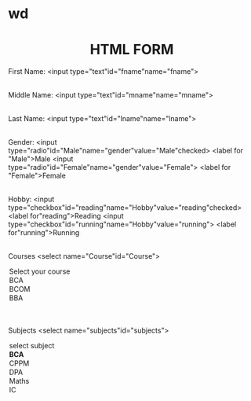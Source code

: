 # wd
<html>
<head>
<title>Unit1.1</title>
<link rel="stylesheet" href="externalcss.css">
</head>
<body>
<h1 align=center><b>HTML FORM</b></h1>
<form action="unit1.html"method="post"target="_blank"autocomplete="on">

<label for="fname">First Name:</label>
<input type="text"id="fname"name="fname"><br><br>

<label for="mname">Middle Name:</label>
<input type="text"id="mname"name="mname"><br><br>

<label for="lname">Last Name:</label>
<input type="text"id="lname"name="lname"><br><br>

<label for="gender">Gender:</label>
<input type="radio"id="Male"name="gender"value="Male"checked>
<label for "Male">Male</label>
<input type="radio"id="Female"name="gender"value="Female">
<label for "Female">Female</label><br><br>

<label for ="Hobby">Hobby:</label>
<input type="checkbox"id="reading"name="Hobby"value="reading"checked>
<label for"reading">Reading</label>
<input type="checkbox"id="running"name="Hobby"value="running">
<label for"running">Running</label><br><br>

<label for="Course">Courses</label>
<select name="Course"id="Course">
<option value="Select your course"selected>Select your course</option>
<option value="BCA">BCA</option>
<option value="BCOM">BCOM</option>
<option value="BBA">BBA</option>
</select><br><br>

<label for="subjects">Subjects</label>
<select name="subjects"id="subjects">
<option value="select subject"selected>select subject</option>
<optgroup label="BCA">
<option value="CPPM">CPPM</option>
<option value="DPA">DPA</option>
<option value="Maths">Maths</option>
<option value="IC">IC</option>

<optgroup label="BBA">
<option value="HR">HR</option>
<option value="ECONOMICS">ECONOMICS</option>
<option value="MARKETING">MARKETING</option>
<option value="SALES">SALES</option>

</select><br><br>

<label for="address">Address</label>

<textarea id="address"name="address"rows="5"cols="70"placeholder="Enter address">
</textarea><br><br>

<video width="320"height="240"controls>
<source src="D:\series,anime\Master of killing time\1.mp4"type="video/mp4">Master of killing time</video><br><br>

<audio controls autoplay>
<source src="D:\Users\Admin\Music\Until I Found You.mp3"type="audio/mp3">Until I Found You</audio><br><br>

<input type="submit"value="submit">
<button type="button"onclick="alert('Form is filled successfully')">Proceed</button>
<input type="reset"value="reset">

</form>
</body>
</html>
